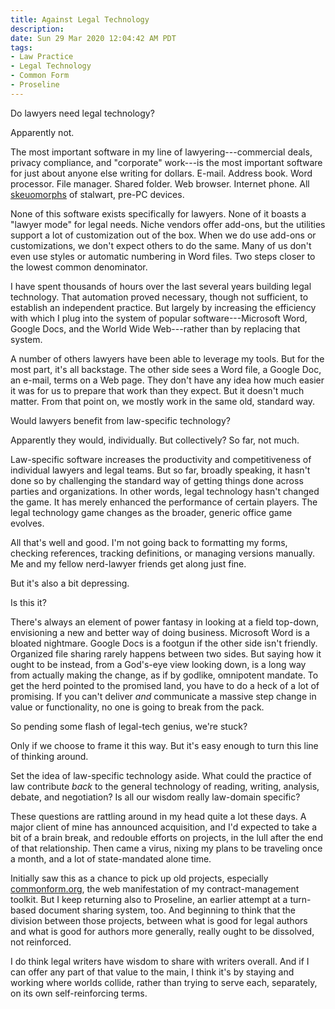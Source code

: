 ```yaml
---
title: Against Legal Technology
description:
date: Sun 29 Mar 2020 12:04:42 AM PDT
tags:
- Law Practice
- Legal Technology
- Common Form
- Proseline
---
```


Do lawyers need legal technology?

Apparently not.

The most important software in my line of lawyering---commercial deals, privacy compliance, and "corporate" work---is the most important software for just about anyone else writing for dollars.  E-mail.  Address book.  Word processor.  File manager.  Shared folder.  Web browser.  Internet phone.  All [skeuomorphs](https://en.wikipedia.org/wiki/Skeuomorph) of stalwart, pre-PC devices.

None of this software exists specifically for lawyers.  None of it boasts a "lawyer mode" for legal needs.  Niche vendors offer add-ons, but the utilities support a lot of customization out of the box.  When we do use add-ons or customizations, we don't expect others to do the same.  Many of us don't even use styles or automatic numbering in Word files.  Two steps closer to the lowest common denominator.

I have spent thousands of hours over the last several years building legal technology.  That automation proved necessary, though not sufficient, to establish an independent practice.  But largely by increasing the efficiency with which I plug into the system of popular software---Microsoft Word, Google Docs, and the World Wide Web---rather than by replacing that system.

A number of others lawyers have been able to leverage my tools.  But for the most part, it's all backstage.  The other side sees a Word file, a Google Doc, an e-mail, terms on a Web page.  They don't have any idea how much easier it was for us to prepare that work than they expect.  But it doesn't much matter.  From that point on, we mostly work in the same old, standard way.

Would lawyers benefit from law-specific technology?

Apparently they would, individually.  But collectively?  So far, not much.

Law-specific software increases the productivity and competitiveness of individual lawyers and legal teams.  But so far, broadly speaking, it hasn't done so by challenging the standard way of getting things done across parties and organizations.  In other words, legal technology hasn't changed the game.  It has merely enhanced the performance of certain players.  The legal technology game changes as the broader, generic office game evolves.

All that's well and good.  I'm not going back to formatting my forms, checking references, tracking definitions, or managing versions manually.  Me and my fellow nerd-lawyer friends get along just fine.

But it's also a bit depressing.

Is this it?

There's always an element of power fantasy in looking at a field top-down, envisioning a new and better way of doing business.  Microsoft Word is a bloated nightmare.  Google Docs is a footgun if the other side isn't friendly.  Organized file sharing rarely happens between two sides.  But saying how it ought to be instead, from a God's-eye view looking down, is a long way from actually making the change, as if by godlike, omnipotent mandate.  To get the herd pointed to the promised land, you have to do a heck of a lot of promising.  If you can't deliver _and_ communicate a massive step change in value or functionality, no one is going to break from the pack.

So pending some flash of legal-tech genius, we're stuck?

Only if we choose to frame it this way.  But it's easy enough to turn this line of thinking around.

Set the idea of law-specific technology aside.  What could the practice of law contribute _back_ to the general technology of reading, writing, analysis, debate, and negotiation?  Is all our wisdom really law-domain specific?

These questions are rattling around in my head quite a lot these days.  A major client of mine has announced acquisition, and I'd expected to take a bit of a brain break, and redouble efforts on projects, in the lull after the end of that relationship.  Then came a virus, nixing my plans to be traveling once a month, and a lot of state-mandated alone time.

Initially saw this as a chance to pick up old projects, especially [commonform.org](https://commonform.org), the web manifestation of my contract-management toolkit.  But I keep returning also to Proseline, an earlier attempt at a turn-based document sharing system, too.  And beginning to think that the division between those projects, between what is good for legal authors and what is good for authors more generally, really ought to be dissolved, not reinforced.

I do think legal writers have wisdom to share with writers overall.  And if I can offer any part of that value to the main, I think it's by staying and working where worlds collide, rather than trying to serve each, separately, on its own self-reinforcing terms.
